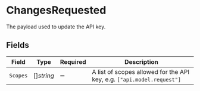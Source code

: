 # ChangesRequested

The payload used to update the API key.


## Fields

| Field                                                                  | Type                                                                   | Required                                                               | Description                                                            |
| ---------------------------------------------------------------------- | ---------------------------------------------------------------------- | ---------------------------------------------------------------------- | ---------------------------------------------------------------------- |
| `Scopes`                                                               | []*string*                                                             | :heavy_minus_sign:                                                     | A list of scopes allowed for the API key, e.g. `["api.model.request"]` |